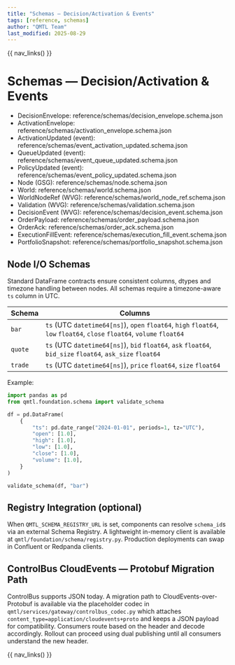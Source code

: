 ```yaml
---
title: "Schemas — Decision/Activation & Events"
tags: [reference, schemas]
author: "QMTL Team"
last_modified: 2025-08-29
---
```


{{ nav_links() }}

# Schemas — Decision/Activation & Events

- DecisionEnvelope: reference/schemas/decision_envelope.schema.json
- ActivationEnvelope: reference/schemas/activation_envelope.schema.json
- ActivationUpdated (event): reference/schemas/event_activation_updated.schema.json
- QueueUpdated (event): reference/schemas/event_queue_updated.schema.json
- PolicyUpdated (event): reference/schemas/event_policy_updated.schema.json
- Node (GSG): reference/schemas/node.schema.json
- World: reference/schemas/world.schema.json
- WorldNodeRef (WVG): reference/schemas/world_node_ref.schema.json
- Validation (WVG): reference/schemas/validation.schema.json
- DecisionEvent (WVG): reference/schemas/decision_event.schema.json
- OrderPayload: reference/schemas/order_payload.schema.json
- OrderAck: reference/schemas/order_ack.schema.json
- ExecutionFillEvent: reference/schemas/execution_fill_event.schema.json
- PortfolioSnapshot: reference/schemas/portfolio_snapshot.schema.json

## Node I/O Schemas

Standard DataFrame contracts ensure consistent columns, dtypes and timezone
handling between nodes. All schemas require a timezone-aware ``ts`` column in
UTC.

| Schema | Columns |
| ------ | ------- |
| ``bar`` | ``ts`` (UTC ``datetime64[ns]``), ``open`` ``float64``, ``high`` ``float64``, ``low`` ``float64``, ``close`` ``float64``, ``volume`` ``float64`` |
| ``quote`` | ``ts`` (UTC ``datetime64[ns]``), ``bid`` ``float64``, ``ask`` ``float64``, ``bid_size`` ``float64``, ``ask_size`` ``float64`` |
| ``trade`` | ``ts`` (UTC ``datetime64[ns]``), ``price`` ``float64``, ``size`` ``float64`` |

Example:

```python
import pandas as pd
from qmtl.foundation.schema import validate_schema

df = pd.DataFrame(
    {
        "ts": pd.date_range("2024-01-01", periods=1, tz="UTC"),
        "open": [1.0],
        "high": [1.0],
        "low": [1.0],
        "close": [1.0],
        "volume": [1.0],
    }
)

validate_schema(df, "bar")
```

## Registry Integration (optional)

When `QMTL_SCHEMA_REGISTRY_URL` is set, components can resolve `schema_id`s via
an external Schema Registry. A lightweight in-memory client is available at
`qmtl/foundation/schema/registry.py`. Production deployments can swap in Confluent or
Redpanda clients.

## ControlBus CloudEvents — Protobuf Migration Path

ControlBus supports JSON today. A migration path to CloudEvents-over-Protobuf is
available via the placeholder codec in `qmtl/services/gateway/controlbus_codec.py` which
attaches `content_type=application/cloudevents+proto` and keeps a JSON payload
for compatibility. Consumers route based on the header and decode accordingly.
Rollout can proceed using dual publishing until all consumers understand the
new header.

{{ nav_links() }}
